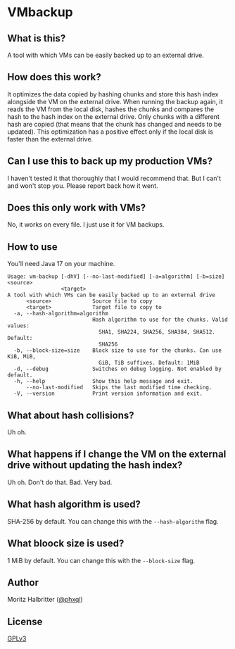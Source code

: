 # VMbackup

## What is this?

A tool with which VMs can be easily backed up to an external drive.

## How does this work?

It optimizes the data copied by hashing chunks and store this hash index alongside the VM on the external drive. When
running the backup again, it reads the VM from the local disk, hashes the chunks and compares the hash to the hash index
on the external drive. Only chunks with a different hash are copied (that means that the chunk has changed and needs to
be updated). This optimization has a positive effect only if the local disk is faster than the external drive.

## Can I use this to back up my production VMs?

I haven't tested it that thoroughly that I would recommend that. But I can't and won't stop you. Please report back how
it went.

## Does this only work with VMs?

No, it works on every file. I just use it for VM backups.

## How to use

You'll need Java 17 on your machine.

```
Usage: vm-backup [-dhV] [--no-last-modified] [-a=algorithm] [-b=size] <source>
                 <target>
A tool with which VMs can be easily backed up to an external drive
      <source>             Source file to copy
      <target>             Target file to copy to
  -a, --hash-algorithm=algorithm
                           Hash algorithm to use for the chunks. Valid values:
                             SHA1, SHA224, SHA256, SHA384, SHA512. Default:
                             SHA256
  -b, --block-size=size    Block size to use for the chunks. Can use KiB, MiB,
                             GiB, TiB suffixes. Default: 1MiB
  -d, --debug              Switches on debug logging. Not enabled by default.
  -h, --help               Show this help message and exit.
      --no-last-modified   Skips the last modified time checking.
  -V, --version            Print version information and exit.
```

## What about hash collisions?

Uh oh.

## What happens if I change the VM on the external drive without updating the hash index?

Uh oh. Don't do that. Bad. Very bad.

## What hash algorithm is used?

SHA-256 by default. You can change this with the `--hash-algorithm` flag.

## What bloock size is used?

1 MiB by default. You can change this with the `--block-size` flag.

## Author

Moritz Halbritter ([@phxql](https://github.com/phxql))

## License

[GPLv3](LICENSE)
